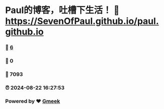 # Paul的博客，吐槽下生活！ :link: https://SevenOfPaul.github.io/paul.github.io 
### :page_facing_up: [6](https://SevenOfPaul.github.io/paul.github.io/tag.html) 
### :speech_balloon: 0 
### :hibiscus: 7093 
### :alarm_clock: 2024-08-22 16:27:53 
### Powered by :heart: [Gmeek](https://github.com/Meekdai/Gmeek)
